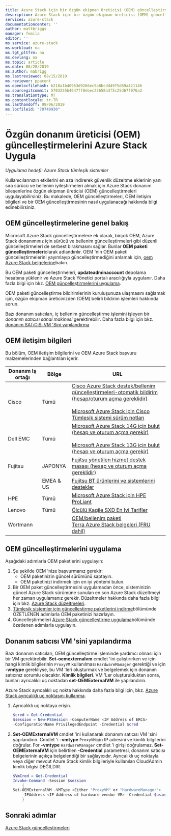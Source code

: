```yaml
---
title: Azure Stack için bir özgün ekipman üreticisi (OEM) güncelleştirmesi uygulayın | Microsoft Docs
description: Azure Stack için bir özgün ekipman üreticisi (OEM) güncelleştirmesi uygulamayı öğrenin.
services: azure-stack
documentationcenter: ''
author: mattbriggs
manager: femila
editor: ''
ms.service: azure-stack
ms.workload: na
ms.tgt_pltfrm: na
ms.devlang: na
ms.topic: article
ms.date: 08/28/2019
ms.author: mabrigg
ms.lastreviewed: 08/15/2019
ms.reviewer: ppacent
ms.openlocfilehash: b218a1b40953d9266ec5a8bcdd49f5d89a421146
ms.sourcegitcommit: 5703255b4647ff0ebec23658a3f5c25d67f076a2
ms.translationtype: MT
ms.contentlocale: tr-TR
ms.lasthandoff: 09/06/2019
ms.locfileid: "70749930"
---
```

# <a name="apply-azure-stack-original-equipment-manufacturer-oem-updates"></a>Özgün donanım üreticisi (OEM) güncelleştirmelerini Azure Stack Uygula

*Uygulama hedefi: Azure Stack tümleşik sistemler*

Kullanıcılarınızın etkilerini en aza indirerek güvenlik düzeltme eklerinin yanı sıra sürücü ve bellenim iyileştirmeleri almak için Azure Stack donanım bileşenlerine özgün ekipman üreticisi (OEM) güncelleştirmeleri uygulayabilirsiniz. Bu makalede, OEM güncelleştirmeleri, OEM iletişim bilgileri ve bir OEM güncelleştirmesinin nasıl uygulanacağı hakkında bilgi edinebilirsiniz.

## <a name="overview-of-oem-updates"></a>OEM güncelleştirmelerine genel bakış

Microsoft Azure Stack güncelleştirmelere ek olarak, birçok OEM, Azure Stack donanımınız için sürücü ve bellenim güncelleştirmeleri gibi düzenli güncelleştirmeleri de serbest bırakmasını sağlar. Bunlar **OEM paketi güncelleştirmeleri**olarak adlandırılır. OEM 'nin OEM paketi güncelleştirmelerini yayımlayıp güncelleştirmediğini anlamak için, [oem Azure Stack belgelerine](#oem-contact-information)bakın.

Bu OEM paketi güncelleştirmeleri, **updateadminaccount** depolama hesabına yüklenir ve Azure Stack Yönetici portalı aracılığıyla uygulanır. Daha fazla bilgi için bkz. [OEM güncelleştirmelerini uygulama](#apply-oem-updates).

OEM paketi güncelleştirme bildirimlerinin kuruluşunuza ulaşmasını sağlamak için, özgün ekipman üreticinizden (OEM) belirli bildirim işlemleri hakkında sorun.

Bazı donanım satıcıları, iç bellenim güncelleştirme işlemini işleyen bir *donanım satıcısı sanal makinesi* gerektirebilir. Daha fazla bilgi için bkz. [donanım SATıCıSı VM 'Sini yapılandırma](#configure-hardware-vendor-vm)

## <a name="oem-contact-information"></a>OEM iletişim bilgileri 

Bu bölüm, OEM iletişim bilgilerini ve OEM Azure Stack başvuru malzemelerinden bağlantıları içerir.

| Donanım Iş ortağı | Bölge | URL |
|------------------|--------|-------------------------------------------------------------------------------------------------------------------------------------------------------------------------------------------------------------------------------------------------------------------------------------------------------------------------------------------|
| Cisco | Tümü | [Cisco Azure Stack destek/bellenim güncelleştirmeleri-otomatik bildirim (hesap/oturum açma gereklidir)](https://software.cisco.com/download/redirect?i=!y&mdfid=283862063&softwareid=286320368&release=1.0(0)&os=)<br><br>[Microsoft Azure Stack için Cisco Tümleşik sistemi sürüm notları](https://www.cisco.com/c/en/us/support/servers-unified-computing/ucs-c-series-rack-mount-ucs-managed-server-software/products-release-notes-list.html) |
| Dell EMC | Tümü | [Microsoft Azure Stack 14G için bulut (hesap ve oturum açma gerekir)](https://support.emc.com/downloads/44615_Cloud-for-Microsoft-Azure-Stack-14G)<br><br>[Microsoft Azure Stack 13G için bulut (hesap ve oturum açma gerekir)](https://support.emc.com/downloads/42238_Cloud-for-Microsoft-Azure-Stack-13G) |
| Fujitsu | JAPONYA | [Fujitsu yönetilen hizmet destek masası (hesap ve oturum açma gereklidir)](https://eservice.fujitsu.com/supportdesk-web/) |
|  | EMEA & US | [Fujitsu BT ürünlerini ve sistemlerini destekler](https://support.ts.fujitsu.com/IndexContact.asp?lng=COM&ln=no&LC=del) |
| HPE | Tümü | [Microsoft Azure Stack için HPE ProLiant](http://www.hpe.com/info/MASupdates) |
| Lenovo | Tümü | [Ölçülü Kagile SXD En Iyi Tarifler](https://datacentersupport.lenovo.com/us/en/solutions/ht505122)
| Wortmann |  | [OEM/bellenim paketi](https://drive.terracloud.de/dl/fiTdTb66mwDAJWgUXUW8KNsd/OEM)<br>[Terra Azure Stack belgeleri (FRU dahil)](https://drive.terracloud.de/dl/fiWGZwCySZSQyNdykXCFiVCR/TerraAzSDokumentation)

## <a name="apply-oem-updates"></a>OEM güncelleştirmelerini uygulama

Aşağıdaki adımlarla OEM paketlerini uygulayın:

1. Şu şekilde OEM 'nize başvurmanız gerekir:
      - OEM paketinizin güncel sürümünü saptayın.  
      - OEM paketinizi indirmek için en iyi yöntemi bulun.  
2. Bir OEM paket güncelleştirmesini uygulamadan önce, sisteminizin güncel Azure Stack sürümüne sunulan en son Azure Stack düzeltmeyi her zaman uygulamanız gerekir. Düzeltmeler hakkında daha fazla bilgi için bkz. [Azure Stack düzeltmeleri](https://docs.microsoft.com/azure-stack/operator/azure-stack-servicing-policy).
3. [Tümleşik sistemler için güncelleştirme paketlerini indirme](azure-stack-servicing-policy.md)bölümünde ÖZETLENEN adımlarla OEM paketinizi hazırlayın.
4. Güncelleştirmeleri [Azure Stack güncelleştirme uygulama](azure-stack-apply-updates.md)bölümünde özetlenen adımlarla uygulayın.

## <a name="configure-hardware-vendor-vm"></a>Donanım satıcısı VM 'sini yapılandırma

Bazı donanım satıcıları, OEM güncelleştirme işleminde yardımcı olması için bir VM gerektirebilir. **Set-oemexternalvm** cmdlet 'ini çalıştırırken ve için hangi kimlik bilgilerinin `ProxyVM` kullanılması `HardwareManager` gerektiği ve için **-vmtype** gerekliyse, bu VM 'leri oluşturmak ve belgelemek için donanım satıcınız sorumlu olacaktır.  **Kimlik bilgileri**. VM 'Ler oluşturulduktan sonra, bunları ayrıcalıklı uç noktadan **set-OEMExternalVM** ile yapılandırın.

Azure Stack ayrıcalıklı uç nokta hakkında daha fazla bilgi için, bkz. [Azure Stack ayrıcalıklı uç noktasını kullanma](azure-stack-privileged-endpoint.md).

1.  Ayrıcalıklı uç noktaya erişin.

    ```powershell  
    $cred = Get-Credential
    $session = New-PSSession -ComputerName <IP Address of ERCS>
    -ConfigurationName PrivilegedEndpoint -Credential $cred
    ```

2. **Set-OEMExternalVM** cmdlet 'ini kullanarak donanım satıcısı VM 'sini yapılandırın. Cmdlet 'i **-vmtype** `ProxyVM`için IP adresini ve kimlik bilgilerini doğrular. For **-vmtype** `HardwareManager` cmdlet 'i girişi doğrulamaz. **Set-OEMExternalVM** için belirtilen **-Credential** parametresi, donanım satıcısı belgelerinin açıkça belgelendiği bir sağlayıcıdır.  Ayrıcalıklı uç noktayla veya diğer mevcut Azure Stack kimlik bilgileriyle kullanılan CloudAdmin kimlik bilgisi DEĞILDIR.

    ```powershell  
    $VmCred = Get-Credential
    Invoke-Command -Session $session
        { 
    Set-OEMExternalVM -VMType <Either "ProxyVM" or "HardwareManager">
        -IPAddress <IP Address of hardware vendor VM> -Credential $using:VmCred
        }
    ```

## <a name="next-steps"></a>Sonraki adımlar

[Azure Stack güncelleştirmeleri](azure-stack-updates.md)
